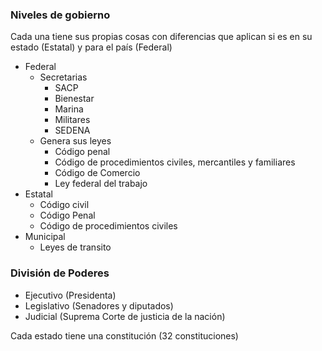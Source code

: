 ### Niveles de gobierno
Cada una tiene sus propias cosas con diferencias que aplican si es en su estado (Estatal) y para el país (Federal)
- Federal
	- Secretarias
		- SACP
		- Bienestar
		- Marina
		- Militares
		- SEDENA
	- Genera sus leyes
		- Código penal
		- Código de procedimientos civiles, mercantiles y familiares
		- Código de Comercio
		- Ley federal del trabajo
- Estatal
	- Código civil
	- Código Penal
	- Código de procedimientos civiles
- Municipal
	- Leyes de transito
### División de Poderes
- Ejecutivo (Presidenta)
- Legislativo (Senadores y diputados)
- Judicial (Suprema Corte de justicia de la nación)

Cada estado tiene una constitución (32 constituciones)

